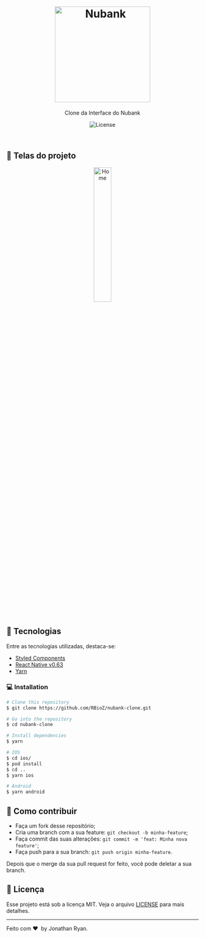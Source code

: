 <h1 align="center">
    <img alt="Nubank" title="#Nubank" src=".github/logo.png" width="250px" />
</h1>
 <p align="center">Clone da Interface do Nubank</p>
<p align="center">

  <img alt="License" src="https://img.shields.io/badge/license-MIT-brightgreen">
</p>

<br>



## 📱 Telas do projeto

<p align="center">
  <img alt="Home" src=".github/src/assets/screeshot.jpg" width="30%">
</p>

## 🚀 Tecnologias

Entre as tecnologias utilizadas, destaca-se:

- [Styled Components](https://www.typescriptlang.org/)
- [React Native v0.63](https://facebook.github.io/react-native/)
- [Yarn](https://expo.io/)


### 💻 Installation

```bash
# Clone this repository
$ git clone https://github.com/RBioZ/nubank-clone.git

# Go into the repository
$ cd nubank-clone

# Install dependencies
$ yarn

# IOS
$ cd ios/
$ pod install
$ cd ..
$ yarn ios

# Android
$ yarn android

```


## 🤔 Como contribuir

- Faça um fork desse repositório;
- Cria uma branch com a sua feature: `git checkout -b minha-feature`;
- Faça commit das suas alterações: `git commit -m 'feat: Minha nova feature'`;
- Faça push para a sua branch: `git push origin minha-feature`.

Depois que o merge da sua pull request for feito, você pode deletar a sua branch.

## :memo: Licença

Esse projeto está sob a licença MIT. Veja o arquivo [LICENSE](LICENSE) para mais detalhes.

---

Feito com ♥ &nbsp;by Jonathan Ryan.


